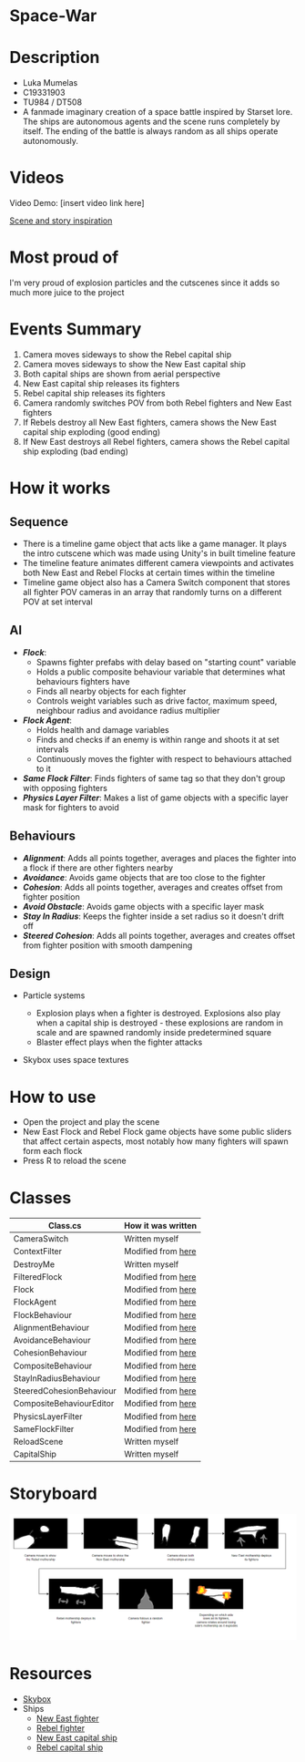 # Space-War
# Description
- Luka Mumelas
- C19331903
- TU984 / DT508
- A fanmade imaginary creation of a space battle inspired by Starset lore. The ships are autonomous agents and the scene runs completely by itself. The ending of the battle is always random as all ships operate autonomously.

# Videos
Video Demo:
[insert video link here]

[Scene and story inspiration](https://www.youtube.com/watch?v=-u4AwQGLEsE)

# Most proud of
I'm very proud of explosion particles and the cutscenes since it adds so much more juice to the project

# Events Summary
1. Camera moves sideways to show the Rebel capital ship
2. Camera moves sideways to show the New East capital ship
3. Both capital ships are shown from aerial perspective
4. New East capital ship releases its fighters
5. Rebel capital ship releases its fighters
6. Camera randomly switches POV from both Rebel fighters and New East fighters
7. If Rebels destroy all New East fighters, camera shows the New East capital ship exploding (good ending)
8. If New East destroys all Rebel fighters, camera shows the Rebel capital ship exploding (bad ending)

# How it works
## Sequence
- There is a timeline game object that acts like a game manager. It plays the intro cutscene which was made using Unity's in built timeline feature
- The timeline feature animates different camera viewpoints and activates both New East and Rebel Flocks at certain times within the timeline
- Timeline game object also has a Camera Switch component that stores all fighter POV cameras in an array that randomly turns on a different POV at set interval

## AI
- ***Flock***:
  - Spawns fighter prefabs with delay based on "starting count" variable
  - Holds a public composite behaviour variable that determines what behaviours fighters have
  - Finds all nearby objects for each fighter
  - Controls weight variables such as drive factor, maximum speed, neighbour radius and avoidance radius multiplier
- ***Flock Agent***:
  - Holds health and damage variables
  - Finds and checks if an enemy is within range and shoots it at set intervals
  - Continuously moves the fighter with respect to behaviours attached to it
- ***Same Flock Filter***: Finds fighters of same tag so that they don't group with opposing fighters
- ***Physics Layer Filter***: Makes a list of game objects with a specific layer mask for fighters to avoid

## Behaviours
- ***Alignment***: Adds all points together, averages and places the fighter into a flock if there are other fighters nearby
- ***Avoidance***: Avoids game objects that are too close to the fighter
- ***Cohesion***: Adds all points together, averages and creates offset from fighter position
- ***Avoid Obstacle***: Avoids game objects with a specific layer mask
- ***Stay In Radius***: Keeps the fighter inside a set radius so it doesn't drift off
- ***Steered Cohesion***: Adds all points together, averages and creates offset from fighter position with smooth dampening

## Design
- Particle systems
  - Explosion plays when a fighter is destroyed. Explosions also play when a capital ship is destroyed - these explosions are random in scale and are spawned randomly inside predetermined square
  - Blaster effect plays when the fighter attacks

- Skybox uses space textures

# How to use
- Open the project and play the scene
- New East Flock and Rebel Flock game objects have some public sliders that affect certain aspects, most notably how many fighters will spawn form each flock
- Press R to reload the scene

# Classes
| Class.cs | How it was written |
| --- | --- |
| CameraSwitch | Written myself |
| ContextFilter | Modified from [here](https://www.youtube.com/watch?v=mjKINQigAE4&list=PL5KbKbJ6Gf99UlyIqzV1UpOzseyRn5H1d) |
| DestroyMe | Written myself |
| FilteredFlock | Modified from [here](https://www.youtube.com/watch?v=mjKINQigAE4&list=PL5KbKbJ6Gf99UlyIqzV1UpOzseyRn5H1d) |
| Flock | Modified from [here](https://www.youtube.com/watch?v=mjKINQigAE4&list=PL5KbKbJ6Gf99UlyIqzV1UpOzseyRn5H1d) |
| FlockAgent | Modified from [here](https://www.youtube.com/watch?v=mjKINQigAE4&list=PL5KbKbJ6Gf99UlyIqzV1UpOzseyRn5H1d) |
| FlockBehaviour | Modified from [here](https://www.youtube.com/watch?v=mjKINQigAE4&list=PL5KbKbJ6Gf99UlyIqzV1UpOzseyRn5H1d) |
| AlignmentBehaviour | Modified from [here](https://www.youtube.com/watch?v=mjKINQigAE4&list=PL5KbKbJ6Gf99UlyIqzV1UpOzseyRn5H1d) |
| AvoidanceBehaviour | Modified from [here](https://www.youtube.com/watch?v=mjKINQigAE4&list=PL5KbKbJ6Gf99UlyIqzV1UpOzseyRn5H1d) |
| CohesionBehaviour | Modified from [here](https://www.youtube.com/watch?v=mjKINQigAE4&list=PL5KbKbJ6Gf99UlyIqzV1UpOzseyRn5H1d) |
| CompositeBehaviour | Modified from [here](https://www.youtube.com/watch?v=mjKINQigAE4&list=PL5KbKbJ6Gf99UlyIqzV1UpOzseyRn5H1d) |
| StayInRadiusBehaviour | Modified from [here](https://www.youtube.com/watch?v=mjKINQigAE4&list=PL5KbKbJ6Gf99UlyIqzV1UpOzseyRn5H1d) |
| SteeredCohesionBehaviour | Modified from [here](https://www.youtube.com/watch?v=mjKINQigAE4&list=PL5KbKbJ6Gf99UlyIqzV1UpOzseyRn5H1d) |
| CompositeBehaviourEditor | Modified from [here](https://www.youtube.com/watch?v=mjKINQigAE4&list=PL5KbKbJ6Gf99UlyIqzV1UpOzseyRn5H1d) |
| PhysicsLayerFilter | Modified from [here](https://www.youtube.com/watch?v=mjKINQigAE4&list=PL5KbKbJ6Gf99UlyIqzV1UpOzseyRn5H1d) |
| SameFlockFilter | Modified from [here](https://www.youtube.com/watch?v=mjKINQigAE4&list=PL5KbKbJ6Gf99UlyIqzV1UpOzseyRn5H1d) |
| ReloadScene | Written myself |
| CapitalShip | Written myself |

# Storyboard
![ald text](https://github.com/Etternium/Space-War/blob/main/Storyboard%20Scenes.png?raw=true)

# Resources
- [Skybox](https://assetstore.unity.com/packages/2d/textures-materials/sky/free-skyboxes-space-178953)
- Ships
  - [New East fighter](https://sketchfab.com/3d-models/isu-70-3e861556f3674efc802d6cd4ee2e6feb)
  - [Rebel fighter](https://sketchfab.com/3d-models/pirate-hunter-d8c7df95b9614390bc4d907172cd3e9d)
  - [New East capital ship](https://sketchfab.com/3d-models/procedural-spaceship-eb8377b30bfd419583d935e6a7dba45a)
  - [Rebel capital ship](https://sketchfab.com/3d-models/mothership-896f36009f2d41878d01a855ae09eb12)
